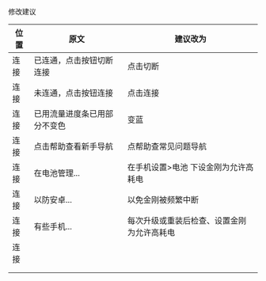 
修改建议

|位置|原文|建议改为|
|---|---|---|
| 连接 | 已连通，点击按钮切断连接 |  点击切断|
| 连接 | 未连通，点击按钮连接 | 点击连接|
| 连接 | 已用流量进度条已用部分不变色 | 变蓝 |
| 连接 | 点击帮助查看新手导航 | 点帮助查常见问题导航 |
| 连接 | 在电池管理... | 在手机设置>电池 下设金刚为允许高耗电 |
| 连接 | 以防安卓...  | 以免金刚被频繁中断 |
| 连接 | 有些手机... | 每次升级或重装后检查、设置金刚为允许高耗电 |
| 连接 |  |  |
|  |  |  |
|  |  |  |
